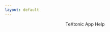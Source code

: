 ```yaml
---
layout: default
---
```


<center>
<div class="appDescriptionContainer">
    <p class ="appDescription">
      TeXtonic App Help
    </p>
</div>
</center>

<style>
.text{
  max-width: 600px;
 margin: 10px auto;
 padding: 20px;
}
#p1{
  padding: 15px;
}
</style>






